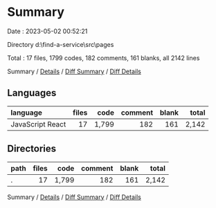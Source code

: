 # Summary

Date : 2023-05-02 00:52:21

Directory d:\\find-a-service\\src\\pages

Total : 17 files,  1799 codes, 182 comments, 161 blanks, all 2142 lines

Summary / [Details](details.md) / [Diff Summary](diff.md) / [Diff Details](diff-details.md)

## Languages
| language | files | code | comment | blank | total |
| :--- | ---: | ---: | ---: | ---: | ---: |
| JavaScript React | 17 | 1,799 | 182 | 161 | 2,142 |

## Directories
| path | files | code | comment | blank | total |
| :--- | ---: | ---: | ---: | ---: | ---: |
| . | 17 | 1,799 | 182 | 161 | 2,142 |

Summary / [Details](details.md) / [Diff Summary](diff.md) / [Diff Details](diff-details.md)